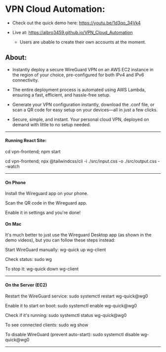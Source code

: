 # VPN Cloud Automation:

* Check out the quick demo here: https://youtu.be/1d3qo_34Vk4

* Live at: https://albro3459.github.io/VPN_Cloud_Automation

  * Users are ubable to create their own accounts at the moment.

## About: 

 * Instantly deploy a secure WireGuard VPN on an AWS EC2 instance in the region of your choice, pre-configured for both IPv4 and IPv6 connectivity.

 * The entire deployment process is automated using AWS Lambda, ensuring a fast, efficient, and hassle-free setup.

 * Generate your VPN configuration instantly, download the .conf file, or scan a QR code for easy setup on your devices—all in just a few clicks.

 * Secure, simple, and instant. Your personal cloud VPN, deployed on demand with little to no setup needed.

---

#### Running React Site:

cd vpn-frontend;
npm start

cd vpn-frontend;
npx @tailwindcss/cli -i ./src/input.css -o ./src/output.css --watch

---

#### On Phone

Install the Wireguard app on your phone.

Scan the QR code in the Wireguard app.

Enable it in settings and you're done!

#### On Mac

It's much better to just use the Wireguard Desktop app (as shown in the demo videos), but you can follow these steps instead:

Start WireGuard manually:
wg-quick up wg-client

Check status:
sudo wg

To stop it:
wg-quick down wg-client

---

#### On the Server (EC2)

Restart the WireGuard service:
sudo systemctl restart wg-quick@wg0

Enable it to start on boot:
sudo systemctl enable wg-quick@wg0

Check if it's running:
sudo systemctl status wg-quick@wg0

To see connected clients:
sudo wg show

To disable WireGuard (prevent auto-start):
sudo systemctl disable wg-quick@wg0

---
